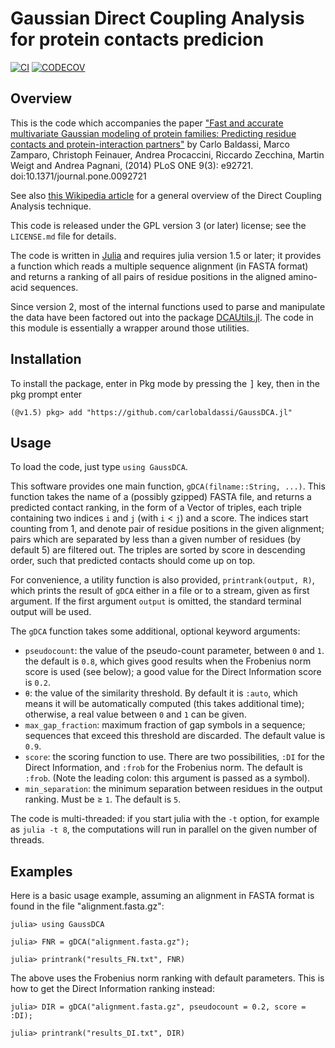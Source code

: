 Gaussian Direct Coupling Analysis for protein contacts predicion
================================================================

[![CI][CI-img]][CI-url] [![CODECOV][codecov-img]][codecov-url]

Overview
--------

This is the code which accompanies the paper ["Fast and accurate multivariate
Gaussian modeling of protein families: Predicting residue contacts and
protein-interaction partners"][paper]
by Carlo Baldassi, Marco Zamparo, Christoph Feinauer, Andrea Procaccini,
Riccardo Zecchina, Martin Weigt and Andrea Pagnani, (2014)
PLoS ONE 9(3): e92721. doi:10.1371/journal.pone.0092721

See also [this Wikipedia article][wikiDCA] for a general overview of the Direct
Coupling Analysis technique.

This code is released under the GPL version 3 (or later) license; see the
`LICENSE.md` file for details.

The code is written in [Julia][julia] and requires julia version
1.5 or later; it provides a function which reads
a multiple sequence alignment (in FASTA format) and returns a ranking of all
pairs of residue positions in the aligned amino-acid sequences.

Since version 2, most of the internal functions used to parse and manipulate
the data have been factored out into the package [DCAUtils.jl][DCAUtils].
The code in this module is essentially a wrapper around those utilities.

[paper]: http://www.plosone.org/article/info%3Adoi%2F10.1371%2Fjournal.pone.0092721
[julia]: https://www.julialang.org
[wikiDCA]: https://en.wikipedia.org/wiki/Direct_coupling_analysis

[CI-img]: https://github.com/carlobaldassi/GaussDCA.jl/actions/workflows/ci.yml/badge.svg
[CI-url]: https://github.com/carlobaldassi/GaussDCA.jl/actions/workflows/ci.yml

[codecov-img]: https://codecov.io/gh/carlobaldassi/GaussDCA.jl/branch/master/graph/badge.svg
[codecov-url]: https://codecov.io/gh/carlobaldassi/GaussDCA.jl

[DCAUtils]: https://github.com/carlobaldassi/DCAUtils.jl

Installation
------------

To install the package, enter in Pkg mode by pressing the <kbd>]</kbd> key,
then in the pkg prompt enter

```
(@v1.5) pkg> add "https://github.com/carlobaldassi/GaussDCA.jl"
```

Usage
-----

To load the code, just type `using GaussDCA`.

This software provides one main function, `gDCA(filname::String, ...)`. This
function takes the name of a (possibly gzipped) FASTA file, and returns a
predicted contact ranking, in the form of a Vector of triples, each triple
containing two indices `i` and `j` (with `i` &lt; `j`) and a score. The indices
start counting from 1, and denote pair of residue positions in the given
alignment; pairs which are separated by less than a given number of residues
(by default 5) are filtered out. The triples are sorted by score in descending
order, such that predicted contacts should come up on top.

For convenience, a utility function is also provided, `printrank(output, R)`,
which prints the result of `gDCA` either in a file or to a stream, given as
first argument.  If the first argument `output` is omitted, the standard
terminal output will be used.

The `gDCA` function takes some additional, optional keyword arguments:

 * `pseudocount`: the value of the pseudo-count parameter, between `0` and `1`.
                  the default is `0.8`, which gives good results when the
                  Frobenius norm score is used (see below); a good value for the
                  Direct Information score is `0.2`.
 * `θ`: the value of the similarity threshold. By default it is `:auto`,
      which means it will be automatically computed (this takes additional
      time); otherwise, a real value between `0` and `1` can be given.
 * `max_gap_fraction`: maximum fraction of gap symbols in a sequence; sequences
                       that exceed this threshold are discarded. The default
                       value is `0.9`.
 * `score`: the scoring function to use. There are two possibilities, `:DI` for
            the Direct Information, and `:frob` for the Frobenius norm. The
            default is `:frob`. (Note the leading colon: this argument is passed
            as a symbol).
 * `min_separation`: the minimum separation between residues in the output
                     ranking. Must be ≥ `1`. The default
                     is `5`.

The code is multi-threaded: if you start julia with the `-t` option, for example
as `julia -t 8`, the computations will run in parallel on the given number of
threads.

Examples
--------

Here is a basic usage example, assuming an alignment in FASTA format is found
in the file "alignment.fasta.gz":

```
julia> using GaussDCA

julia> FNR = gDCA("alignment.fasta.gz");

julia> printrank("results_FN.txt", FNR)
```

The above uses the Frobenius norm ranking with default parameters.
This is how to get the Direct Information ranking instead:

```
julia> DIR = gDCA("alignment.fasta.gz", pseudocount = 0.2, score = :DI);

julia> printrank("results_DI.txt", DIR)
```
